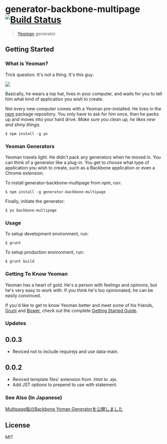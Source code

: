 # generator-backbone-multipage [![Build Status](https://secure.travis-ci.org/cgetc/generator-backbone-multipage.png?branch=master)](https://travis-ci.org/cgetc/generator-backbone-multipage)

> [Yeoman](http://yeoman.io) generator


## Getting Started

### What is Yeoman?

Trick question. It's not a thing. It's this guy:

![](http://i.imgur.com/JHaAlBJ.png)

Basically, he wears a top hat, lives in your computer, and waits for you to tell him what kind of application you wish to create.

Not every new computer comes with a Yeoman pre-installed. He lives in the [npm](https://npmjs.org) package repository. You only have to ask for him once, then he packs up and moves into your hard drive. *Make sure you clean up, he likes new and shiny things.*

```
$ npm install -g yo
```

### Yeoman Generators

Yeoman travels light. He didn't pack any generators when he moved in. You can think of a generator like a plug-in. You get to choose what type of application you wish to create, such as a Backbone application or even a Chrome extension.

To install generator-backbone-multipage from npm, run:

```
$ npm install -g generator-backbone-multipage
```

Finally, initiate the generator:

```
$ yo backbone-multipage
```

### Usage ###
To setup development environment, run:

```
$ grunt
```

To setup production environment, run:
```
$ grunt build
```

### Getting To Know Yeoman

Yeoman has a heart of gold. He's a person with feelings and opinions, but he's very easy to work with. If you think he's too opinionated, he can be easily convinced.

If you'd like to get to know Yeoman better and meet some of his friends, [Grunt](http://gruntjs.com) and [Bower](http://bower.io), check out the complete [Getting Started Guide](https://github.com/yeoman/yeoman/wiki/Getting-Started).

### Updates
## 0.0.3
* Reviced not to include requirejs and use data-main.

## 0.0.2
* Reviced template files' extension from .html to .ejs.
* Add JST options to prepend to use with statement.

### See Also (In Japanese)

[Multipage版のBackbone Yoman Generatorを公開しました](http://qiita.com/cgetc@github/items/d826eeedf245ae2d6cb0)

## License

MIT
